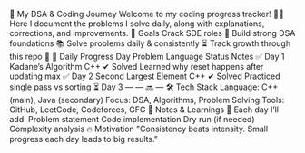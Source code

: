 🚀 My DSA & Coding Journey
Welcome to my coding progress tracker! 🧑‍💻
Here I document the problems I solve daily, along with explanations, corrections, and improvements.
📌 Goals
Crack SDE roles 💼
Build strong DSA foundations 📚
Solve problems daily & consistently ⏳
Track growth through this repo 🌱
📅 Daily Progress
Day	Problem	Language	Status	Notes
✅ Day 1	Kadane’s Algorithm	C++	✔ Solved	Learned why reset happens after updating max
✅ Day 2	Second Largest Element	C++	✔ Solved	Practiced single pass vs sorting
⏳ Day 3	—	—	🔜	—
🛠️ Tech Stack
Language: C++ (main), Java (secondary)
Focus: DSA, Algorithms, Problem Solving
Tools: GitHub, LeetCode, Codeforces, GFG
📝 Notes & Learnings
📖 Each day I’ll add:
Problem statement
Code implementation
Dry run (if needed)
Complexity analysis
🔥 Motivation
"Consistency beats intensity. Small progress each day leads to big results."
